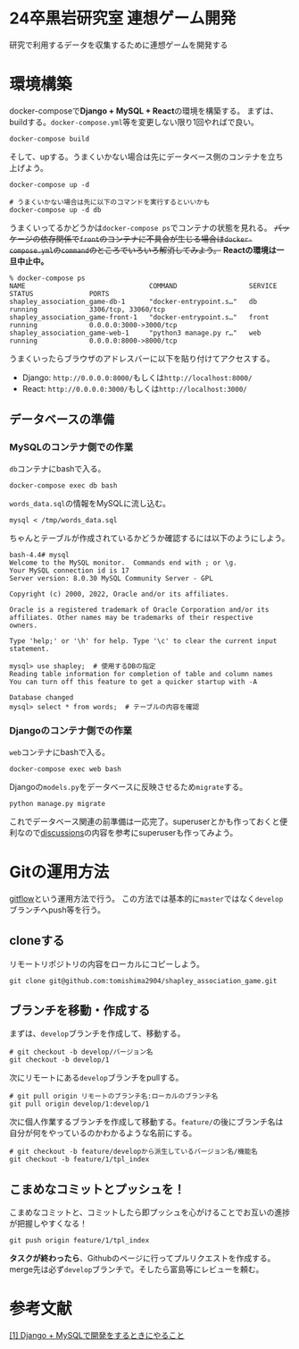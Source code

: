 # 24卒黒岩研究室 連想ゲーム開発
研究で利用するデータを収集するために連想ゲームを開発する

# 環境構築
docker-composeで**Django + MySQL + React**の環境を構築する。
まずは、buildする。`docker-compose.yml`等を変更しない限り1回やればで良い。
```
docker-compose build
```
そして、upする。うまくいかない場合は先にデータベース側のコンテナを立ち上げよう。
```
docker-compose up -d

# うまくいかない場合は先に以下のコマンドを実行するといいかも
docker-compose up -d db
```
うまくいってるかどうかは`docker-compose ps`でコンテナの状態を見れる。
~~パッケージの依存関係で`front`のコンテナに不具合が生じる場合は`docker-compose.yml`の`command`のところでいろいろ解消してみよう。~~
**Reactの環境は一旦中止中。**
```
% docker-compose ps
NAME                               COMMAND                  SERVICE             STATUS              PORTS
shapley_association_game-db-1      "docker-entrypoint.s…"   db                  running             3306/tcp, 33060/tcp
shapley_association_game-front-1   "docker-entrypoint.s…"   front               running             0.0.0.0:3000->3000/tcp
shapley_association_game-web-1     "python3 manage.py r…"   web                 running             0.0.0.0:8000->8000/tcp
```

うまくいったらブラウザのアドレスバーに以下を貼り付けてアクセスする。
- Django: `http://0.0.0.0:8000/`もしくは`http://localhost:8000/`
- React: `http://0.0.0.0:3000/`もしくは`http://localhost:3000/`

## データベースの準備

### MySQLのコンテナ側での作業

`db`コンテナにbashで入る。
```
docker-compose exec db bash
```
`words_data.sql`の情報をMySQLに流し込む。
```
mysql < /tmp/words_data.sql
```
ちゃんとテーブルが作成されているかどうか確認するには以下のようにしよう。
```
bash-4.4# mysql
Welcome to the MySQL monitor.  Commands end with ; or \g.
Your MySQL connection id is 17
Server version: 8.0.30 MySQL Community Server - GPL

Copyright (c) 2000, 2022, Oracle and/or its affiliates.

Oracle is a registered trademark of Oracle Corporation and/or its
affiliates. Other names may be trademarks of their respective
owners.

Type 'help;' or '\h' for help. Type '\c' to clear the current input statement.

mysql> use shapley;  # 使用するDBの指定
Reading table information for completion of table and column names
You can turn off this feature to get a quicker startup with -A

Database changed
mysql> select * from words;  # テーブルの内容を確認
```

### Djangoのコンテナ側での作業

`web`コンテナにbashで入る。
```
docker-compose exec web bash
```
Djangoの`models.py`をデータベースに反映させるため`migrate`する。
```
python manage.py migrate
```

これでデータベース関連の前準備は一応完了。superuserとかも作っておくと便利なので[discussions](https://github.com/tomishima2904/shapley_association_game/discussions/14)の内容を参考にsuperuserも作ってみよう。


# Gitの運用方法
[gitflow](https://qiita.com/katsunory/items/252c5fd2f70480af9bbb)という運用方法で行う。
この方法では基本的に`master`ではなく`develop`ブランチへpush等を行う。
## cloneする
リモートリポジトリの内容をローカルにコピーしよう。
```
git clone git@github.com:tomishima2904/shapley_association_game.git
```

## ブランチを移動・作成する
まずは、`develop`ブランチを作成して、移動する。
```
# git checkout -b develop/バージョン名
git checkout -b develop/1
```
次にリモートにある`develop`ブランチをpullする。
```
# git pull origin リモートのブランチ名:ローカルのブランチ名
git pull origin develop/1:develop/1
```
次に個人作業するブランチを作成して移動する。`feature/`の後にブランチ名は自分が何をやっているのかわかるような名前にする。
```
# git checkout -b feature/developから派生しているバージョン名/機能名
git checkout -b feature/1/tpl_index
```

## こまめなコミットとプッシュを！
こまめなコミットと、コミットしたら即プッシュを心がけることでお互いの進捗が把握しやすくなる！
```
git push origin feature/1/tpl_index
```
**タスクが終わったら**、Githubのページに行ってプルリクエストを作成する。merge先は必ず`develop`ブランチで。そしたら富島等にレビューを頼む。

# 参考文献
[[1] Django + MySQLで開発をするときにやること](https://qiita.com/tomi2904/items/cc2b33bd8c16c26e4460)
